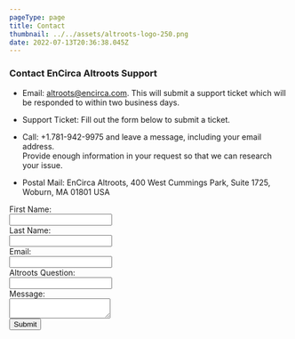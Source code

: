 ```yaml
---
pageType: page
title: Contact
thumbnail: ../../assets/altroots-logo-250.png
date: 2022-07-13T20:36:38.045Z
---
```

<h3>Contact EnCirca Altroots Support</h3> <ul><li>Email: <a href="mailto:altroots@encirca.com">altroots@encirca.com</a>. This will submit a support ticket which will be responded to within two business days. </li></ul>        <ul>
            <li>Support Ticket: Fill out the form below to submit a ticket.</li>
        </ul><ul>
            <li>Call: +1.781-942-9975 and leave a message, including your email address.<br/>Provide enough information in your request so that we can research your issue.</li>
        </ul>
        <ul>
            <li>Postal Mail: EnCirca Altroots, 400 West Cummings Park, Suite 1725, Woburn, MA 01801 USA</li>
        </ul>
<form data-netlify-recaptcha="true" class="enc-form" name="contact" id="contact" method="POST" data-netlify="true" netlify>
            <div>
                First Name:<br /><input name="first-name" type="text" />
            </div>
            <div>
                Last Name:<br /><input name="last-name" type="text" />
            </div>
            <div>
                Email:<br /><input type="text" name="email" />
            </div>            <div>
               Altroots Question:<br /><input type="text" name="question" />
            </div>
            <div>
                Message:<br /><textarea name="comments"></textarea>
            </div>
            <div>
                <div data-netlify-recaptcha="true"></div>
                <button type="submit">Submit</button>
        </form>
    </div>
</div>